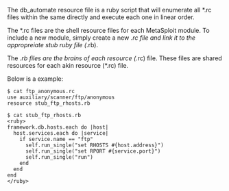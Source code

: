 The db_automate resource file is a ruby script that will enumerate all *.rc files within the same directly and execute each one in linear order.

The *.rc files are the shell resource files for each MetaSploit module. To include a new module, simply create a new *.rc file and link it to the appropreiate stub ruby file (*.rb). 

The *.rb files are the brains of each resource (*.rc) file. These files are shared resources for each akin resource (*.rc) file.

Below is a example:

```
$ cat ftp_anonymous.rc
use auxiliary/scanner/ftp/anonymous
resource stub_ftp_rhosts.rb
```

```
$ cat stub_ftp_rhosts.rb 
<ruby>
framework.db.hosts.each do |host|
  host.services.each do |service|
    if service.name == "ftp"
      self.run_single("set RHOSTS #{host.address}")
      self.run_single("set RPORT #{service.port}")
      self.run_single("run")
    end
  end
end
</ruby>
```
